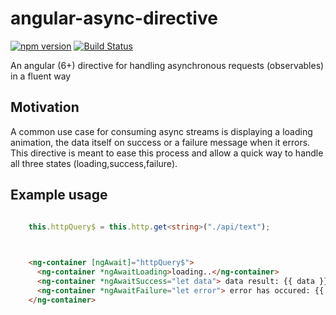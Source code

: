 # angular-async-directive

[![npm version](https://badge.fury.io/js/%40aviellv%2Fangular-async-directive.svg)](https://badge.fury.io/js/%40aviellv%2Fangular-async-directive)
[![Build Status](https://travis-ci.org/avilv/angular-async-directive.svg?branch=master)](https://travis-ci.org/avilv/angular-async-directive)

An angular (6+) directive for handling asynchronous requests (observables) in a fluent way

## Motivation

A common use case for consuming async streams is displaying a loading animation, the data itself on success or a failure message when it errors.
This directive is meant to ease this process and allow a quick way to handle all three states (loading,success,failure).

## Example usage
 
 
```ts

    this.httpQuery$ = this.http.get<string>("./api/text");
    
```

```html

    <ng-container [ngAwait]="httpQuery$">
      <ng-container *ngAwaitLoading>loading..</ng-container>   
      <ng-container *ngAwaitSuccess="let data"> data result: {{ data }}</ng-container> 
      <ng-container *ngAwaitFailure="let error"> error has occured: {{ error.message }}</ng-container>
    </ng-container>

```
